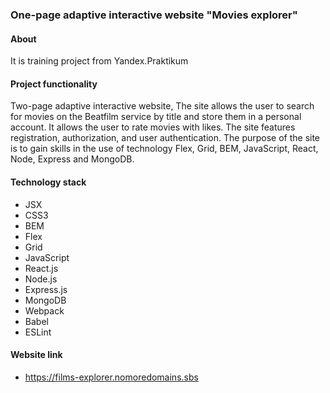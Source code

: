 ### One-page adaptive interactive website "Movies explorer"

#### About
It is training project from Yandex.Praktikum

#### Project functionality
Two-page adaptive interactive website, The site allows the user to search for movies on the Beatfilm service by title and store them in a personal account. It allows the user to rate movies with likes. The site features registration, authorization, and user authentication. The purpose of the site is to gain skills in the use of technology Flex, Grid, BEM, JavaScript, React, Node, Express and MongoDB.

#### Technology stack
- JSX
- CSS3
- BEM
- Flex
- Grid
- JavaScript
- React.js
- Node.js
- Express.js
- MongoDB
- Webpack
- Babel
- ESLint

#### Website link
- https://films-explorer.nomoredomains.sbs

